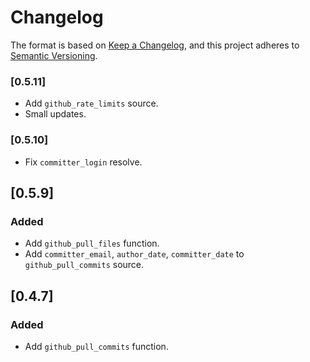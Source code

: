 # Changelog

The format is based on [Keep a Changelog](https://keepachangelog.com/en/1.0.0/), and this project adheres to [Semantic Versioning](https://semver.org/spec/v2.0.0.html).

### [0.5.11]

- Add `github_rate_limits` source.
- Small updates.

### [0.5.10]

- Fix `committer_login` resolve.

## [0.5.9]

### Added

- Add `github_pull_files` function.
- Add `committer_email`, `author_date`, `committer_date` to `github_pull_commits` source.

## [0.4.7]

### Added

- Add `github_pull_commits` function.
